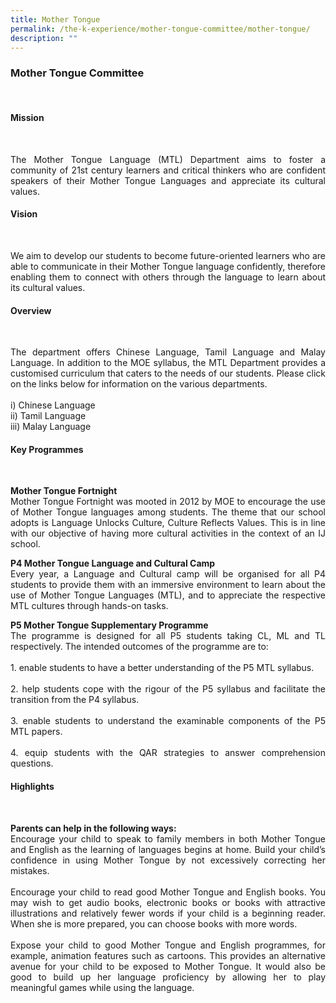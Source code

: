 ```yaml
---
title: Mother Tongue
permalink: /the-k-experience/mother-tongue-committee/mother-tongue/
description: ""
---
```

<h3>Mother Tongue Committee</h3><br>
<h4>Mission</h4><br>
<p align="justify">The Mother Tongue Language (MTL) Department aims to foster a community of 21st century learners and critical thinkers who are confident speakers of their Mother Tongue Languages and appreciate its cultural values.  </p>
<h4>Vision</h4><br>
<p align="justify">We aim to develop our students to become future-oriented learners who are able to communicate in their Mother Tongue language confidently, therefore enabling them to connect with others through the language to learn about its cultural values.</p>
<h4>Overview</h4><br>
<p align="justify">The department offers Chinese Language, Tamil Language and Malay Language. In addition to the MOE syllabus, the MTL Department provides a customised curriculum that caters to the needs of our students. Please click on the links below for information on the various departments.<br><br>
i)  Chinese Language<br>
ii)  Tamil Language<br>
iii)  Malay Language</p>

<h4>Key Programmes</h4><br>
<p align="justify"><strong>Mother Tongue Fortnight</strong><br>
Mother Tongue Fortnight was mooted in 2012 by MOE to encourage the use of Mother Tongue languages among students. The theme that our school adopts is Language Unlocks Culture, Culture Reflects Values.  This is in line with our objective of having more cultural activities in the context of an IJ school. </p>
<p align="justify"><strong>P4 Mother Tongue Language and Cultural Camp</strong><br>
Every year, a Language and Cultural camp will be organised for all P4 students to provide them with an immersive environment to learn about the use of Mother Tongue Languages (MTL), and to appreciate the respective MTL cultures through hands-on tasks.  </p>
<p align="justify"><strong>P5 Mother Tongue Supplementary Programme</strong><br>
The programme is designed for all P5 students taking CL, ML and TL respectively. The intended outcomes of the programme are to:<br><br>
1.	enable students to have a better understanding of the P5 MTL syllabus.<br><br>
2.	help students cope with the rigour of the P5 syllabus and facilitate the transition from the P4 syllabus.<br><br>
3.	enable students to understand the examinable components of the P5 MTL papers.<br><br>
4.	equip students with the QAR strategies to answer comprehension questions.
 </p>
<h4>Highlights</h4><br>
<p align="justify"><strong>Parents can help in the following ways:</strong><br>
Encourage your child to speak to family members in both Mother Tongue and English as the learning of languages begins at home. Build your child’s confidence in using Mother Tongue by not excessively correcting her mistakes.<br><br>
Encourage your child to read good Mother Tongue and English books. You may wish to get audio books, electronic books or books with attractive illustrations and relatively fewer words if your child is a beginning reader. When she is more prepared, you can choose books with more words. <br><br>
Expose your child to good Mother Tongue and English programmes, for example, animation features such as cartoons. This provides an alternative avenue for your child to be exposed to Mother Tongue. It would also be good to build up her language proficiency by allowing her to play meaningful games while using the language. </p>
